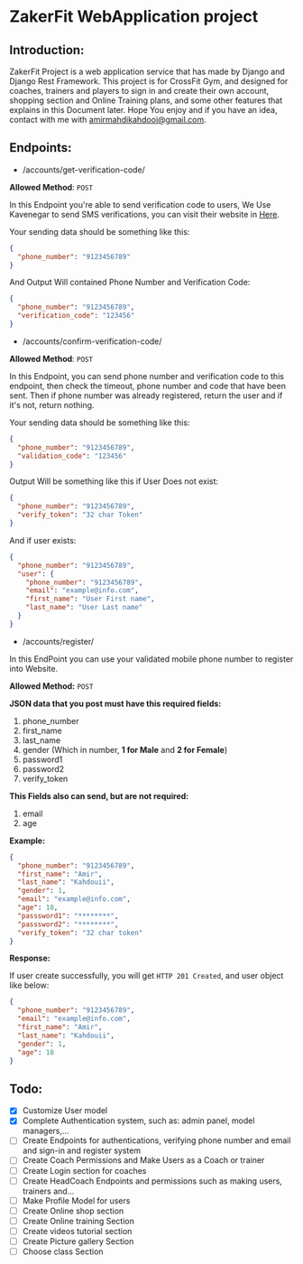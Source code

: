 # ZakerFit WebApplication project

## Introduction:

ZakerFit Project is a web application service that has made by Django and Django Rest Framework.
This project is for CrossFit Gym, and designed for coaches, trainers and players to sign in and create their own
account, shopping section and Online Training plans, and some other features that explains in this Document later.
Hope You enjoy and if you have an idea, contact with me with amirmahdikahdooi@gmail.com.

## Endpoints:

- /accounts/get-verification-code/

__Allowed Method__: `POST`

In this Endpoint you're able to send verification code to users,
We Use Kavenegar to send SMS verifications, you can visit their website in [Here](https://kavenegar.com/).

Your sending data should be something like this:

```json
{
  "phone_number": "9123456789"
}
```

And Output Will contained Phone Number and Verification Code:

```json
{
  "phone_number": "9123456789",
  "verification_code": "123456"
}
```

- /accounts/confirm-verification-code/

__Allowed Method__: `POST`

In this Endpoint, you can send phone number and verification code to this endpoint, then check the timeout, phone number
and code that have been sent. Then if phone number was already registered, return the user and if it's not, return
nothing.

Your sending data should be something like this:

```json
{
  "phone_number": "9123456789",
  "validation_code": "123456"
}
```

Output Will be something like this if User Does not exist:

```json
{
  "phone_number": "9123456789",
  "verify_token": "32 char Token"
}
```

And if user exists:

```json
{
  "phone_number": "9123456789",
  "user": {
    "phone_number": "9123456789",
    "email": "example@info.com",
    "first_name": "User First name",
    "last_name": "User Last name"
  }
}
```

- /accounts/register/

In this EndPoint you can use your validated mobile phone number to register into Website.

__Allowed Method:__ `POST`

__JSON data that you post must have this required fields:__

1. phone_number
2. first_name
3. last_name
4. gender (Which in number, __1 for Male__ and __2 for Female__)
5. password1
6. password2
7. verify_token

__This Fields also can send, but are not required:__

1. email
2. age

**Example:**

```json
{
  "phone_number": "9123456789",
  "first_name": "Amir",
  "last_name": "Kahdouii",
  "gender": 1,
  "email": "example@info.com",
  "age": 18,
  "passsword1": "********",
  "passsword2": "********",
  "verify_token": "32 char token"
}
```

**Response:**

If user create successfully, you will get `HTTP 201 Created`, and user object like below:

```json
{
  "phone_number": "9123456789",
  "email": "example@info.com",
  "first_name": "Amir",
  "last_name": "Kahdouii",
  "gender": 1,
  "age": 18
}
```

## Todo:

- [x] Customize User model
- [x] Complete Authentication system, such as: admin panel, model managers,...
- [ ] Create Endpoints for authentications, verifying phone number and email and sign-in and register system
- [ ] Create Coach Permissions and Make Users as a Coach or trainer
- [ ] Create Login section for coaches
- [ ] Create HeadCoach Endpoints and permissions such as making users, trainers and...
- [ ] Make Profile Model for users
- [ ] Create Online shop section
- [ ] Create Online training Section
- [ ] Create videos tutorial section
- [ ] Create Picture gallery Section
- [ ] Choose class Section